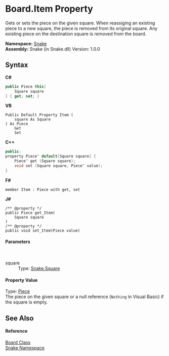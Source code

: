 # Board.Item Property 
 

Gets or sets the piece on the given square. When reassiging an existing piece to a new square, the piece is removed from its original square. Any existing piece on the destination square is removed from the board.

**Namespace:**&nbsp;<a href="N_Snake">Snake</a><br />**Assembly:**&nbsp;Snake (in Snake.dll) Version: 1.0.0

## Syntax

**C#**<br />
``` C#
public Piece this[
	Square square
] { get; set; }
```

**VB**<br />
``` VB
Public Default Property Item ( 
	square As Square
) As Piece
	Get
	Set
```

**C++**<br />
``` C++
public:
property Piece^ default[Square square] {
	Piece^ get (Square square);
	void set (Square square, Piece^ value);
}
```

**F#**<br />
``` F#
member Item : Piece with get, set

```

**J#**<br />
``` J#
/** @property */
public Piece get_Item(
	Square square
)
/** @property */
public void set_Item(Piece value)

```


#### Parameters
&nbsp;<dl><dt>square</dt><dd>Type: <a href="T_Snake_Square">Snake.Square</a><br /></dd></dl>

#### Property Value
Type: <a href="T_Snake_Piece">Piece</a><br />The piece on the given square or a null reference (`Nothing` in Visual Basic) if the square is empty.

## See Also


#### Reference
<a href="T_Snake_Board">Board Class</a><br /><a href="N_Snake">Snake Namespace</a><br />